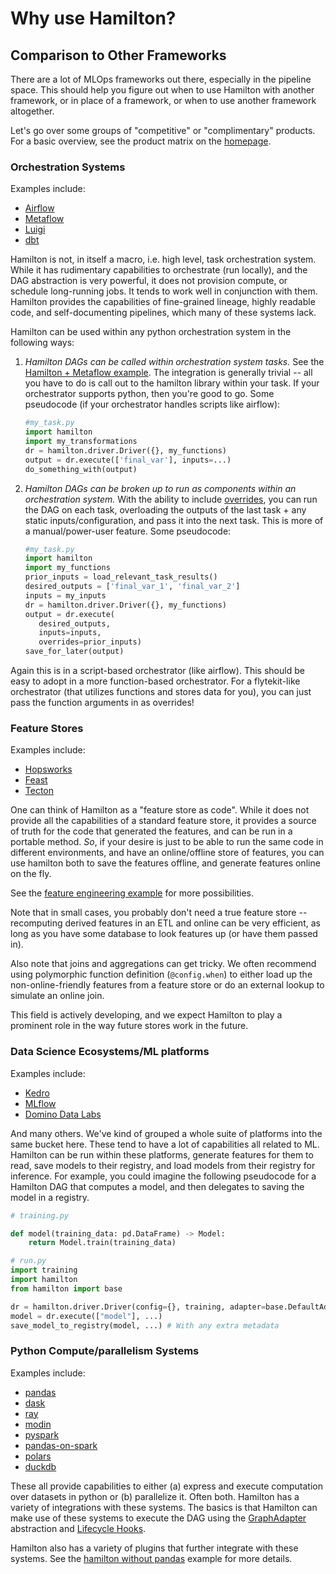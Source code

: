 # Why use Hamilton?
## Comparison to Other Frameworks

There are a lot of MLOps frameworks out there, especially in the pipeline space. This should help you figure out when to
use Hamilton with another framework, or in place of a framework, or when to use another framework altogether.

Let's go over some groups of "competitive" or "complimentary" products. For a basic overview,
see the product matrix on the [homepage](../main.md).

### Orchestration Systems
Examples include:
- [Airflow](https://airflow.apache.org/)
- [Metaflow](https://github.com/Netflix/metaflow)
- [Luigi](https://github.com/spotify/luigi)
- [dbt](https://www.getdbt.com/)

Hamilton is not, in itself a macro, i.e. high level, task orchestration system. While it has rudimentary capabilities
to orchestrate (run locally), and the DAG abstraction is very powerful, it does not provision compute,
or schedule long-running jobs. It tends to work well in conjunction with them. Hamilton provides the capabilities
of fine-grained lineage, highly readable code, and self-documenting pipelines, which many of these systems lack.

Hamilton can be used within any python
orchestration system in the following ways:

1. _Hamilton DAGs can be called within orchestration system tasks._
See the [Hamilton + Metaflow example](https://github.com/outerbounds/hamilton-metaflow). The integration is generally trivial -- all you have to do
is call out to the hamilton library within your task. If your orchestrator supports python, then you're good to go. Some pseudocode (if your orchestrator handles scripts like airflow):

    ```python
    #my_task.py
    import hamilton
    import my_transformations
    dr = hamilton.driver.Driver({}, my_functions)
    output = dr.execute(['final_var'], inputs=...)
    do_something_with(output)
    ```
2. _Hamilton DAGs can be broken up to run as components within an orchestration system._
With the ability to include [overrides](../concepts/driver-capabilities.rst),
you can run the DAG on each task, overloading the outputs of the last task + any static inputs/configuration, and pass it into the next task. This is more
of a manual/power-user feature. Some pseudocode:

    ```python
    #my_task.py
    import hamilton
    import my_functions
    prior_inputs = load_relevant_task_results()
    desired_outputs = ['final_var_1', 'final_var_2']
    inputs = my_inputs
    dr = hamilton.driver.Driver({}, my_functions)
    output = dr.execute(
       desired_outputs,
       inputs=inputs,
       overrides=prior_inputs)
    save_for_later(output)
    ```

Again this is in a script-based orchestrator (like airflow). This should be easy to adopt in
a more function-based orchestrator. For a flytekit-like orchestrator (that utilizes functions and stores data for you),
you can just pass the function arguments in as overrides!

### Feature Stores

Examples include:
- [Hopsworks](https://www.hopsworks.ai/)
- [Feast](https://feast.dev/)
- [Tecton](https://tecton.ai/)

One can think of Hamilton as a "feature store as code". While it does not provide all the capabilities of a standard feature
store, it provides a source of truth for the code that generated the features, and can be run in a portable
method. *So*, if your desire is just to be able to run the same code in different environments, and have an online/offline
store of features, you can use hamilton both to save the features offline, and generate features online on the fly.

See the [feature engineering example](../how-tos/use-for-feature-engineering.rst) for more possibilities.

Note that in small cases, you probably don't need a true feature store -- recomputing derived features in an ETL
and online can be very efficient, as long as you have some database to look features up (or have them passed in).

Also note that joins and aggregations can get tricky. We often recommend using polymorphic function
definition (`@config.when`) to either load up the non-online-friendly features from a feature store or do an
external lookup to simulate an online join.

This field is actively developing, and we expect Hamilton to play a prominent role in the way future stores
work in the future.


### Data Science Ecosystems/ML platforms
Examples include:
- [Kedro](https://kedro.org/)
- [MLflow](https://mlflow.org/)
- [Domino Data Labs](https://www.dominodatalab.com/)

And many others. We've kind of grouped a whole suite of platforms into the same bucket here. These
tend to have a lot of capabilities all related to ML. Hamilton can be run within these platforms,
generate features for them to read, save models to their registry, and load models from their registry
for inference. For example, you could imagine the following pseudocode for a Hamilton DAG that computes
a model, and then delegates to saving the model in a registry.

```python
# training.py

def model(training_data: pd.DataFrame) -> Model:
    return Model.train(training_data)

# run.py
import training
import hamilton
from hamilton import base

dr = hamilton.driver.Driver(config={}, training, adapter=base.DefaultAdapter())
model = dr.execute(["model"], ...)
save_model_to_registry(model, ...) # With any extra metadata
```

### Python Compute/parallelism Systems

Examples include:
- [pandas](https://pandas.pydata.org/)
- [dask](https://www.dask.org/)
- [ray](https://ray.io/)
- [modin](https://github.com/modin-project/modin)
- [pyspark](https://spark.apache.org/docs/latest/api/python/)
- [pandas-on-spark](https://spark.apache.org/docs/latest/api/python/user_guide/pandas_on_spark/index.html)
- [polars](https://www.pola.rs/)
- [duckdb](https://duckdb.org/)

These all provide capabilities to either (a) express and execute computation over datasets in python or (b)
parallelize it. Often both. Hamilton has a variety of integrations with these systems. The basics is that Hamilton
can make use of these systems to execute the DAG using the [GraphAdapter](../reference/graph-adapters/index.rst) abstraction and [Lifecycle Hooks](../reference/lifecycle-hooks/index.rst).

Hamilton also has a variety of plugins that further integrate with these systems. See the [hamilton without pandas](../how-tos/use-without-pandas.rst) example for more details.
